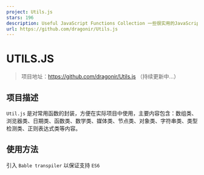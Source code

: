 ```yaml
---
project: Utils.js
stars: 196
description: Useful JavaScript Functions Collection 一些很实用的JavaScript函数封装集合
url: https://github.com/dragonir/Utils.js
---
```


UTILS.JS
========

> 项目地址：https://github.com/dragonir/Utils.js （持续更新中...）

**项目描述**
--------

`Util.js` 是对常用函数的封装，方便在实际项目中使用，主要内容包含：数组类、浏览器类、日期类、函数类、数学类、媒体类、节点类、对象类、字符串类、类型检测类、正则表达式类等内容。

**使用方法**
--------

引入 `Bable transpiler` 以保证支持 `ES6`

<script type\="javascript/text" src\="./browser.js"\></script\>

或引入压缩版

<script type\="javascript/text" src\="./browser.min.js"\></script\>

引入工具函数文件 `Utils.js`

<script type\="javascript/text" src\="./Utils.js"\></script\>

使用例子

_Example 1_: 通过调用 `isArray()` 方法来判断数值是否为数组

var arr \= \[\];
var obj \= {};
console.log(Util.isArray(arr));                   // true
console.log(Util.isArray(obj));                   // false

_Example 2_: 通过调用 `extendHex()` 方法将3位色值转换为6位色值

console.log(Util.extendHex("#03f"));              // #0033ff
console.log(Util.extendHex("05a"));               // #0055aa
console.log(Util.extendHex("#03c03c"));           // #03c03c

**项目目录**
--------

文件名

描述

Util.js

工具函数主文件

Util.min.js

工具函数压缩版

RegExp.js

正则表达式封装

RegExp.min.js

正则表达式封装压缩版

browser.js

ES6向后兼容

browser.min.js

ES6向后兼容

string-utils.js

字符串工具函数（待整合）

00\. 常用正则表达式示例-RegExp.html

正则表达式测试演示

01\. 常用工具函数示例-Util-数组类.html

数组类测试演示

02\. 常用工具函数示例-Util-浏览器类.html

浏览器类测试演示

03\. 常用工具函数示例-Util-日期类.html

日期类测试演示

04\. 常用工具函数示例-Util-函数类.html

函数类测试演示

05\. 常用工具函数示例-Util-数学类.html

数学类测试演示

06\. 常用工具函数示例-Util-媒体类.html

媒体类测试演示

07\. 常用工具函数示例-Util-节点类.html

设为首页

08\. 常用工具函数示例-Util-对象类.html

对象类测试演示

09\. 常用工具函数示例-Util-字符串.html

字符串测试演示

10\. 常用工具函数示例-Util-其他实用函数.html

其他实用函数测试演示

11\. 常用工具函数示例-Util-类型检测.html

类型检测

README.MD

项目描述文件

logo.png

项目图标

**参考资料**
--------

感谢原作者分享了大量有用的Javascript片段,我在其基础上将其封装为一个文件方便使用。

> 源项目：https://github.com/Chalarangelo/30-seconds-of-code

**内容目录**
--------

> 以下是项目具体内容以及详细注释，可通过查询找到自己需要的函数。

<a name\="table-of-contents" id\="table-of-contents"\></a\>

### **数组类**

-   `arrayMax`
-   `arrayMin`
-   `chunk`
-   `compact`
-   `countOccurrences`
-   `deepFlatten`
-   `difference`
-   `distinctValuesOfArray`
-   `dropElements`
-   `everyNth`
-   `filterNonUnique`
-   `flatten`
-   `flattenDepth`
-   `groupBy`
-   `head`
-   `initial`
-   `initializeArrayWithRange`
-   `initializeArrayWithValues`
-   `intersection`
-   `last`
-   `mapObject`
-   `nthElement`
-   `pick`
-   `pull`
-   `remove`
-   `sample`
-   `shuffle`
-   `similarity`
-   `symmetricDifference`
-   `tail`
-   `take`
-   `takeRight`
-   `union`
-   `without`
-   `zip`

### 浏览器

-   `bottomVisible`
-   `currentURL`
-   `elementIsVisibleInViewport`
-   `getScrollPosition`
-   `getURLParameters`
-   `redirect`
-   `scrollToTop`

### 时间

-   `getDaysDiffBetweenDates`
-   `JSONToDate`
-   `toEnglishDate`

### 函数

-   `chainAsync`
-   `compose`
-   `curry`
-   `functionName`
-   `pipe`
-   `promisify`
-   `runPromisesInSeries`
-   `sleep`

### 数学

-   `arrayAverage`
-   `arraySum`
-   `collatz`
-   `digitize`
-   `distance`
-   `factorial`
-   `fibonacci`
-   `gcd`
-   `hammingDistance`
-   `isDivisible`
-   `isEven`
-   `lcm`
-   `median`
-   `palindrome`
-   `percentile`
-   `powerset`
-   `randomIntegerInRange`
-   `randomNumberInRange`
-   `round`
-   `standardDeviation`

### 媒体

-   `speechSynthesis`

### 节点

-   `JSONToFile`
-   `readFileLines`

### 对象

-   `cleanObj`
-   `objectFromPairs`
-   `objectToPairs`
-   `shallowClone`
-   `truthCheckCollection`

### 字符串

-   `anagrams`
-   `capitalize`
-   `capitalizeEveryWord`
-   `escapeRegExp`
-   `fromCamelCase`
-   `reverseString`
-   `sortCharactersInString`
-   `toCamelCase`
-   `truncateString`

### 工具

-   `coalesce`
-   `coalesceFactory`
-   `extendHex`
-   `getType`
-   `hexToRGB`
-   `isArray`
-   `isBoolean`
-   `isFunction`
-   `isNumber`
-   `isString`
-   `isSymbol`
-   `RGBToHex`
-   `timeTaken`
-   `toOrdinalSuffix`
-   `UUIDGenerator`
-   `validateEmail`
-   `validateNumber`

数组
--

☝ 返回目录

### arrayMax

返回数组中的最大值。

将`Math.max()`与扩展运算符 (`...`) 结合使用以获取数组中的最大值。

const arrayMax \= arr \=> Math.max(...arr);
// arrayMax(\[10, 1, 5\]) -> 10

☝ 返回目录

### arrayMin

返回数组中的最小值。

将`Math.min()`与扩展运算符 (`...`) 结合使用以获取数组中的最小值。

const arrayMin \= arr \=> Math.min(...arr);
// arrayMin(\[10, 1, 5\]) -> 1

☝ 返回目录

### chunk

将数组块划分为指定大小的较小数组。

使用`Array.from()`创建新的数组, 这符合将生成的区块数。使用`Array.slice()`将新数组的每个元素映射到`size`长度的区块。如果原始数组不能均匀拆分, 则最终的块将包含剩余的元素。

const chunk \= (arr, size) \=>
Array.from({length: Math.ceil(arr.length / size)}, (v, i) \=> arr.slice(i \* size, i \* size + size));
// chunk(\[1,2,3,4,5\], 2) -> \[\[1,2\],\[3,4\],\[5\]\]

☝ 返回目录

### compact

从数组中移除 falsey 值。

使用`Array.filter()`筛选出 falsey 值 (`false`、`null`、`0`、`""`、`undefined`和`NaN`).

const compact \= (arr) \=> arr.filter(Boolean);
// compact(\[0, 1, false, 2, '', 3, 'a', 'e'\*23, NaN, 's', 34\]) -> \[ 1, 2, 3, 'a', 's', 34 \]

☝ 返回目录

### countOccurrences

计算数组中值的出现次数。

使用`Array.reduce()`在每次遇到数组中的特定值时递增计数器。

const countOccurrences \= (arr, value) \=> arr.reduce((a, v) \=> v \=== value ? a + 1 : a + 0, 0);
// countOccurrences(\[1,1,2,1,2,3\], 1) -> 3

☝ 返回目录

### deepFlatten

深拼合数组。

使用递归。使用`Array.concat()`与空数组 (`[]`) 和跨页运算符 (`...`) 来拼合数组。递归拼合作为数组的每个元素。

const deepFlatten \= arr \=> \[\].concat(...arr.map(v \=> Array.isArray(v) ? deepFlatten(v) : v));
// deepFlatten(\[1,\[2\],\[\[3\],4\],5\]) -> \[1,2,3,4,5\]

☝ 返回目录

### difference

返回两个数组之间的差异。

从`b`创建`Set`, 然后使用`Array.filter()` on 只保留`a` `b`中不包含的值.

const difference \= (a, b) \=> { const s \= new Set(b); return a.filter(x \=> !s.has(x)); };
// difference(\[1,2,3\], \[1,2,4\]) -> \[3\]

☝ 返回目录

### distinctValuesOfArray

返回数组的所有不同值。

使用 ES6 `Set`和`...rest`运算符丢弃所有重复的值。

const distinctValuesOfArray \= arr \=> \[...new Set(arr)\];
// distinctValuesOfArray(\[1,2,2,3,4,4,5\]) -> \[1,2,3,4,5\]

☝ 返回目录

### dropElements

移除数组中的元素, 直到传递的函数返回`true`。返回数组中的其余元素。 在数组中循环, 使用`Array.shift()`将数组的第一个元素除去, 直到函数的返回值为`true`。返回其余元素。

const dropElements \= (arr, func) \=> {
while (arr.length \> 0 && !func(arr\[0\])) arr.shift();
return arr;
};
// dropElements(\[1, 2, 3, 4\], n => n >= 3) -> \[3,4\]

☝ 返回目录

### everyNth

返回数组中的每个第 n 个元素。

使用`Array.filter()`创建一个包含给定数组的每个第 n 个元素的新数组。

const everyNth \= (arr, nth) \=> arr.filter((e, i) \=> i % nth \=== 0);
// everyNth(\[1,2,3,4,5,6\], 2) -> \[ 1, 3, 5 \]

☝ 返回目录

### filterNonUnique

筛选出数组中的非唯一值。

对于只包含唯一值的数组, 请使用`Array.filter()`。

const filterNonUnique \= arr \=> arr.filter(i \=> arr.indexOf(i) \=== arr.lastIndexOf(i));
// filterNonUnique(\[1,2,2,3,4,4,5\]) -> \[1,3,5\]

☝ 返回目录

### flatten

拼合数组。

使用`Array.reduce()`获取数组中的所有元素和`concat()`以拼合它们。

const flatten \= arr \=> arr.reduce((a, v) \=> a.concat(v), \[\]);
// flatten(\[1,\[2\],3,4\]) -> \[1,2,3,4\]

☝ 返回目录

### flattenDepth

将数组向上拼合到指定深度。

使用递归, 递减`depth`, 每层深度为1。使用`Array.reduce()`和`Array.concat()`来合并元素或数组。基本情况下, 对于等于`1`的`depth`停止递归。省略第二个元素,`depth`仅拼合到`1`的深度 (单个拼合)。

const flattenDepth \= (arr, depth \= 1) \=>
depth != 1 ? arr.reduce((a, v) \=> a.concat(Array.isArray(v) ? flattenDepth(v, depth \- 1) : v), \[\])
: arr.reduce((a, v) \=> a.concat(v), \[\]);
// flattenDepth(\[1,\[2\],\[\[\[3\],4\],5\]\], 2) -> \[1,2,\[3\],4,5\]

☝ 返回目录

### groupby

根据给定函数对数组元素进行分组。

使用`Array.map()`将数组的值映射到函数或属性名。使用`Array.reduce()`创建一个对象, 其中的键是从映射的结果生成的。

const groupBy \= (arr, func) \=>
arr.map(typeof func \=== 'function' ? func : val \=> val\[func\])
.reduce((acc, val, i) \=> { acc\[val\] \= (acc\[val\] || \[\]).concat(arr\[i\]); return acc; }, {});
// groupBy(\[6.1, 4.2, 6.3\], Math.floor) -> {4: \[4.2\], 6: \[6.1, 6.3\]}
// groupBy(\['one', 'two', 'three'\], 'length') -> {3: \['one', 'two'\], 5: \['three'\]}

☝ 返回目录

### head

返回列表的头。

使用`arr[0]`可返回传递的数组的第一个元素。

const head \= arr \=> arr\[0\];
// head(\[1,2,3\]) -> 1

☝ 返回目录

### initial

返回除最后一个数组之外的所有元素。

使用 "`arr.slice(0,-1)`" 返回数组的最后一个元素。

const initial \= arr \=> arr.slice(0, \-1);
// initial(\[1,2,3\]) -> \[1,2\]

☝ 返回目录

### initializeArrayWithRange

初始化包含指定范围内的数字的数组。

使用`Array(end-start)`创建所需长度的数组`Array.map()`以填充区域中所需的值。可以省略`start`以使用默认值`0`.

const initializeArrayWithRange \= (end, start \= 0) \=>
Array.from({ length: end \- start }).map((v, i) \=> i + start);
// initializeArrayWithRange(5) -> \[0,1,2,3,4\]

☝ 返回目录

### initializeArrayWithValues

初始化并填充具有指定值的数组。

使用`Array(n)`创建所需长度的数组,`fill(v)`以填充所需的值。可以省略`value`以使用默认值`0`.

const initializeArrayWithValues \= (n, value \= 0) \=> Array(n).fill(value);
// initializeArrayWithValues(5, 2) -> \[2,2,2,2,2\]

☝ 返回目录

### intersection

返回两个数组中存在的元素的列表。

从`b`创建`Set`, 然后使用`Array.filter()`on `a`只保留`b`中包含的值.

const intersection \= (a, b) \=> { const s \= new Set(b); return a.filter(x \=> s.has(x)); };
// intersection(\[1,2,3\], \[4,3,2\]) -> \[2,3\]

☝ 返回目录

### last

返回数组中的最后一个元素。

使用`arr.length - 1`可计算给定数组的最后一个元素的索引并返回它。

const last \= arr \=> arr\[arr.length \- 1\];
// last(\[1,2,3\]) -> 3

☝ 返回目录

### mapObject

使用函数将数组的值映射到对象, 其中键值对由原始值作为键和映射值组成。

使用匿名内部函数范围来声明未定义的内存空间, 使用闭包来存储返回值。使用新的`Array`可将该数组与函数的映射放在其数据集上, 而逗号运算符返回第二个步骤, 而不需要从一个上下文移动到另一个环境 (由于关闭和操作顺序)。

const mapObject \= (arr, fn) \=> 
(a \=> (a \= \[arr, arr.map(fn)\], a\[0\].reduce( (acc,val,ind) \=> (acc\[val\] \= a\[1\]\[ind\], acc), {}) )) ( );
/\*
const squareIt = arr => mapObject(arr, a => a\*a)
squareIt(\[1,2,3\]) // { 1: 1, 2: 4, 3: 9 }
\*/

☝ 返回目录

### nthElement

返回数组的第 n 个元素。

使用`Array.slice()`可获取包含第 n 个元素的数组。如果索引超出界限, 则返回`[]`。省略第二个参数`n`, 以获取数组的第一个元素。

const nthElement \= (arr, n\=0) \=> (n\>0? arr.slice(n,n+1) : arr.slice(n))\[0\];
// nthElement(\['a','b','c'\],1) -> 'b'
// nthElement(\['a','b','b'\],-3) -> 'a'

☝ 返回目录

### pick

从对象中选取对应于给定键的键值对。

使用`Array.reduce()`将筛选/选取的密钥转换回具有相应键值对的对象 (如果在 obj 中存在该键)。

const pick \= (obj, arr) \=>
arr.reduce((acc, curr) \=> (curr in obj && (acc\[curr\] \= obj\[curr\]), acc), {});
// pick({ 'a': 1, 'b': '2', 'c': 3 }, \['a', 'c'\]) -> { 'a': 1, 'c': 3 }

☝ 返回目录

### pull

对原始数组进行变异, 以筛选出指定的值。

使用`Array.filter()`和`Array.includes()`来拉出不需要的值。使用`Array.length = 0`可将传入的数组中的长度重置为零, 并将其设置为`Array.push()`, 以便仅使用所提取的值填充它。

const pull \= (arr, ...args) \=> {
let pulled \= arr.filter((v, i) \=> !args.includes(v));
arr.length \= 0; pulled.forEach(v \=> arr.push(v));
};
// let myArray = \['a', 'b', 'c', 'a', 'b', 'c'\];
// pull(myArray, 'a', 'c');
// console.log(myArray) -> \[ 'b', 'b' \]

☝ 返回目录

### remove

从数组中移除给定函数返回`false`的元素. 使用`Array.filter()`查找返回 truthy 值的数组元素和`Array.reduce()`以使用`Array.splice()`删除元素。使用三参数 (`func` `value, index, array`调用函数).

const remove \= (arr, func) \=>
Array.isArray(arr) ? arr.filter(func).reduce((acc, val) \=> {
arr.splice(arr.indexOf(val), 1); return acc.concat(val);
}, \[\])
: \[\];
// remove(\[1, 2, 3, 4\], n => n % 2 == 0) -> \[2, 4\]

☝ 返回目录

### sample

返回数组中的随机元素。

使用`Math.random()`生成一个随机数, 将它与`length`相乘, 并使用数学将其舍入到最接近的整数`Math.floor()`。此方法也适用于字符串。

const sample \= arr \=> arr\[Math.floor(Math.random() \* arr.length)\];
// sample(\[3, 7, 9, 11\]) -> 9

☝ 返回目录

### shuffle

随机数组值的顺序。

使用`Array.sort()`可在比较器中使用`Math.random()`重新排序元素。

const shuffle \= arr \=> arr.sort(() \=> Math.random() \- 0.5);
// shuffle(\[1,2,3\]) -> \[2,3,1\]

☝ 返回目录

### similarity

返回两个数组中都显示的元素的数组。

使用`filter()`可删除不属于`values`的值, 使用`includes()`确定.

const similarity \= (arr, values) \=> arr.filter(v \=> values.includes(v));
// similarity(\[1,2,3\], \[1,2,4\]) -> \[1,2\]

☝ 返回目录

### symmetricDifference

返回两个数组之间的对称差。

从每个数组创建一个`Set`, 然后对它们中的每一个都使用`Array.filter()`, 以便只保留其他值中不包含的数值。

const symmetricDifference \= (a, b) \=> {
const sA \= new Set(a), sB \= new Set(b);
return \[...a.filter(x \=> !sB.has(x)), ...b.filter(x \=> !sA.has(x))\];
}
// symmetricDifference(\[1,2,3\], \[1,2,4\]) -> \[3,4\]

☝ 返回目录

### tail

返回数组中的所有元素, 除第一个。

如果数组的`length`大于`1`, 则返回`arr.slice(1)`, 否则返回整个数组。

const tail \= arr \=> arr.length \> 1 ? arr.slice(1) : arr;
// tail(\[1,2,3\]) -> \[2,3\]
// tail(\[1\]) -> \[1\]

☝ 返回目录

### take

返回一个数组, 其中 n 个元素从开始处移除。

使用`Array.slice()`创建数组的切片, 其中包含从开始处取出的`n`元素。

const take \= (arr, n \= 1) \=> arr.slice(0, n);
// take(\[1, 2, 3\], 5) -> \[1, 2, 3\]
// take(\[1, 2, 3\], 0) -> \[\]

☝ 返回目录

### takeRight

返回一个数组, 其中 n 个元素从末尾移除。

使用`Array.slice()`创建数组的切片, 其中包含从末尾取出的`n`元素。

const takeRight \= (arr, n \= 1) \=> arr.slice(arr.length \- n, arr.length);
// takeRight(\[1, 2, 3\], 2) -> \[ 2, 3 \]
// takeRight(\[1, 2, 3\]) -> \[3\]

☝ 返回目录

### union

返回在两个数组中的任意一个中存在的每个元素。

创建一个`Set`, 其中包含`a`和`b`的所有值, 并将其转换为数组。

const union \= (a, b) \=> Array.from(new Set(\[...a, ...b\]));
// union(\[1,2,3\], \[4,3,2\]) -> \[1,2,3,4\]

☝ 返回目录

### without

筛选出数组中具有指定值之一的元素。

使用`Array.filter()`创建不包括的数组 (使用`!Array.includes()`) 所有给定值。

const without \= (arr, ...args) \=> arr.filter(v \=> !args.includes(v));
// without(\[2, 1, 2, 3\], 1, 2) -> \[3\]

☝ 返回目录

### zip

创建基于原始数组中的位置分组的元素数组。

使用`Math.max.apply()`获取参数中最长的数组。创建一个以该长度为返回值的数组, 并使用 map 函数创建一个分组元素的数组`Array.from()`如果参数数组的长度不同, 则在未找到任何值的情况下使用`undefined`。

const zip \= (...arrays) \=> {
const maxLength \= Math.max(...arrays.map(x \=> x.length));
return Array.from({length: maxLength}).map((\_, i) \=> {
return Array.from({length: arrays.length}, (\_, k) \=> arrays\[k\]\[i\]);
})
}
//zip(\['a', 'b'\], \[1, 2\], \[true, false\]); -> \[\['a', 1, true\], \['b', 2, false\]\]
//zip(\['a'\], \[1, 2\], \[true, false\]); -> \[\['a', 1, true\], \[undefined, 2, false\]\]

浏览器
---

☝ 返回目录

### bottomVisible

如果页的底部可见, 则返回`true`, 否则为`false`。

使用`scrollY`、`scrollHeight`和`clientHeight`来确定页面底部是否可见。

const bottomVisible \= () \=>
document.documentElement.clientHeight + window.scrollY \>= document.documentElement.scrollHeight || document.documentElement.clientHeight;
// bottomVisible() -> true

☝ 返回目录

### currentURL

返回当前 URL。

使用`window.location.href`获取当前 URL。

const currentURL \= () \=> window.location.href;
// currentUrl() -> 'https://google.com'

☝ 返回目录

### elementIsVisibleInViewport

如果指定的元素在视区中可见, 则返回`true`, 否则为`false`。

使用`Element.getBoundingClientRect()`和`window.inner(Width|Height)`值以确定给定元素在视区中是否可见。省略第二个参数以确定该元素是否完全可见, 或指定`true`以确定它是否部分可见。

const elementIsVisibleInViewport \= (el, partiallyVisible \= false) \=> {
const { top, left, bottom, right } \= el.getBoundingClientRect();
return partiallyVisible
? ((top \> 0 && top < innerHeight) || (bottom \> 0 && bottom < innerHeight)) &&
((left \> 0 && left < innerWidth) || (right \> 0 && right < innerWidth))
: top \>= 0 && left \>= 0 && bottom <= innerHeight && right <= innerWidth;
};
// e.g. 100x100 viewport and a 10x10px element at position {top: -1, left: 0, bottom: 9, right: 10}
// elementIsVisibleInViewport(el) -> false (not fully visible)
// elementIsVisibleInViewport(el, true) -> true (partially visible)

☝ 返回目录

### getScrollPosition

返回当前页的滚动位置。

如果已定义, 则使用`pageXOffset`和`pageYOffset`, 否则`scrollLeft`和`scrollTop`。可以省略`el`以使用`window`的默认值.

const getScrollPosition \= (el \= window) \=>
({x: (el.pageXOffset !== undefined) ? el.pageXOffset : el.scrollLeft,
y: (el.pageYOffset !== undefined) ? el.pageYOffset : el.scrollTop});
// getScrollPosition() -> {x: 0, y: 200}

☝ 返回目录

### getURLParameters

返回一个包含当前 URL 参数的对象。

使用`match()`与适当的正则表达式来获取所有键值对,`Array.reduce()`可将它们映射并合并到单个对象中。将`location.search`作为要应用于当前`url`的参数传递.

const getURLParameters \= url \=>
url.match(/(\[^?\=&\]+)(\=(\[^&\]\*))/g).reduce(
(a, v) \=> (a\[v.slice(0, v.indexOf('='))\] \= v.slice(v.indexOf('=') + 1), a), {}
);
// getURLParameters('http://url.com/page?name=Adam&surname=Smith') -> {name: 'Adam', surname: 'Smith'}

☝ 返回目录

### redirect

重定向到指定的 URL。

使用`window.location.href`或`window.location.replace()`重定向到`url`。传递第二个参数以模拟链接单击 (`true`\-默认值) 或 HTTP 重定向 (`false`).

const redirect \= (url, asLink \= true) \=>
asLink ? window.location.href \= url : window.location.replace(url);
// redirect('https://google.com')

☝ 返回目录

### scrollToTop

平滑滚动到页面顶部。

使用`document.documentElement.scrollTop`或`document.body.scrollTop`从顶部获取距离。从顶部的距离的一小部分滚动。使用`window.requestAnimationFrame()`对滚动进行动画处理。

const scrollToTop \= () \=> {
const c \= document.documentElement.scrollTop || document.body.scrollTop;
if (c \> 0) {
window.requestAnimationFrame(scrollToTop);
window.scrollTo(0, c \- c / 8);
}
};
// scrollToTop()

日期
--

☝ 返回目录

### getDaysDiffBetweenDates

返回两个日期之间的差异 (以天为值)。

计算`Date`对象之间的差异 (以天为)。

const getDaysDiffBetweenDates \= (dateInitial, dateFinal) \=> (dateFinal \- dateInitial) / (1000 \* 3600 \* 24);
// getDaysDiffBetweenDates(new Date("2017-12-13"), new Date("2017-12-22")) -> 9

☝ 返回目录

### JSONToDate

将 JSON 对象转换为日期。

使用`Date()`, 将 JSON 格式的日期转换为可读格式 (`dd/mm/yyyy`日)).

const JSONToDate \= arr \=> {
const dt \= new Date(parseInt(arr.toString().substr(6)));
return \`${ dt.getDate() }/${ dt.getMonth() + 1 }/${ dt.getFullYear() }\`
};
// JSONToDate(/Date(1489525200000)/) -> "14/3/2017"

☝ 返回目录

### toEnglishDate

将日期从美国格式转换为英文格式。

使用`Date.toISOString()`、`split('T')`和`replace()`将日期从美式格式转换为英文格式。如果传递的时间不能转换为日期, 则抛出错误。

const toEnglishDate  \= (time) \=>
{try{return new Date(time).toISOString().split('T')\[0\].replace(/\-/g, '/')}catch(e){return}};
// toEnglishDate('09/21/2010') -> '21/09/2010'

函数类
---

☝ 返回目录

### chainAsync

链异步函数。

循环遍历包含异步事件的函数数组, 当每个异步事件完成时调用`next`。

const chainAsync \= fns \=> { let curr \= 0; const next \= () \=> fns\[curr++\](next); next(); };
/\*
chainAsync(\[
  next => { console.log('0 seconds'); setTimeout(next, 1000); },
  next => { console.log('1 second');  setTimeout(next, 1000); },
  next => { console.log('2 seconds'); }
\])
\*/

☝ 返回目录

### compose

执行从右向左的函数组合。

使用`Array.reduce()`执行从右向左的函数组合。最后一个 (最右边) 的函数可以接受一个或多个参数;其余的函数必须是一元的。

const compose \= (...fns) \=> fns.reduce((f, g) \=> (...args) \=> f(g(...args)));
/\*
const add5 = x => x + 5
const multiply = (x, y) => x \* y
const multiplyAndAdd5 = compose(add5, multiply)
multiplyAndAdd5(5, 2) -> 15
\*/

☝ 返回目录

### curry

Curries a function.

使用递归。如果提供的参数 (变量) 的数量足够, 请调用传递的函数`args` `f`。否则, 返回需要其余参数的扩充函数`f`。如果你想咖喱一个函数, 接受可变数目的参数 (如`Math.min()`), 可以选择将参数的个数传递到第二个参数`arity`(可变函数).

const curry \= (fn, arity \= fn.length, ...args) \=>
arity <= args.length
? fn(...args)
: curry.bind(null, fn, arity, ...args);
// curry(Math.pow)(2)(10) -> 1024
// curry(Math.min, 3)(10)(50)(2) -> 2

☝ 返回目录

### functionName

记录函数的名称。

使用`console.debug()`和传递的方法的`name`属性将方法的名称记录到控制台的`debug`通道中。

const functionName \= fn \=> (console.debug(fn.name), fn);
// functionName(Math.max) -> max (logged in debug channel of console)

☝ 返回目录

### pipe

执行从左向右的函数组合。

使用`Array.reduce()`与扩展运算符 (`...`) 执行从左向右的函数组合。第一个 (最左边的) 函数可以接受一个或多个参数;其余的函数必须是一元的。

const pipeFunctions \= (...fns) \=> fns.reduce((f, g) \=> (...args) \=> g(f(...args)));
/\*
const add5 = x => x + 5
const multiply = (x, y) => x \* y
const multiplyAndAdd5 = pipeFunctions(multiply, add5)
multiplyAndAdd5(5, 2) -> 15
\*/

☝ 返回目录

### promisify

转换异步函数以返回一个承诺。

使用讨好返回一个返回调用原始函数的`Promise`的函数。使用`...rest`运算符传入所有参数。 _在节点 8 + 中, 可以使用 `util.promisify`_

const promisify \= func \=>
(...args) \=>
new Promise((resolve, reject) \=>
func(...args, (err, result) \=>
err ? reject(err) : resolve(result))
);
// const delay = promisify((d, cb) => setTimeout(cb, d))
// delay(2000).then(() => console.log('Hi!')) -> Promise resolves after 2s

☝ 返回目录

### runPromisesInSeries

运行一系列的承诺系列。

使用`Array.reduce()`创建一个承诺链, 每个承诺在解决时返回下一个承诺。

const runPromisesInSeries \= ps \=> ps.reduce((p, next) \=> p.then(next), Promise.resolve());
// const delay = (d) => new Promise(r => setTimeout(r, d))
// runPromisesInSeries(\[() => delay(1000), () => delay(2000)\]) -> executes each promise sequentially, taking a total of 3 seconds to complete

☝ 返回目录

### sleep

延迟异步函数的执行。

延迟执行`async`函数的一部分, 将其放入休眠状态, 返回`Promise`.

const sleep \= ms \=> new Promise(resolve \=> setTimeout(resolve, ms));
/\*
async function sleepyWork() {
  console.log('I\\'m going to sleep for 1 second.');
  await sleep(1000);
  console.log('I woke up after 1 second.');
}
\*/

数学
--

☝ 返回目录

### arrayAverage

返回数字数组的平均值。

使用`Array.reduce()`将每个值添加到累加器中, 并以`0`的值初始化, 除以数组的`length`。

const arrayAverage \= arr \=> arr.reduce((acc, val) \=> acc + val, 0) / arr.length;
// arrayAverage(\[1,2,3\]) -> 2

☝ 返回目录

### arraySum

返回一个数字数组的总和。

使用`Array.reduce()`将每个值添加到累加器中, 并以`0`值初始化.

const arraySum \= arr \=> arr.reduce((acc, val) \=> acc + val, 0);
// arraySum(\[1,2,3,4\]) -> 10

☝ 返回目录

### collatz

应用 Collatz 算法。

如果`n`是偶数, 则返回`n/2`。否则返回`3n+1`.

const collatz \= n \=> (n % 2 \== 0) ? (n / 2) : (3 \* n + 1);
// collatz(8) --> 4
// collatz(5) --> 16

☝ 返回目录

### collatz

将数字转换为数字数组。

将数字转换为字符串, 在 ES6 (`[...string]`) 中使用扩展运算符生成数组。使用`Array.map()`和`parseInt()`将每个值转换为整数。

const digitize \= n \=> \[...''+n\].map(i \=> parseInt(i));
// digitize(2334) -> \[2, 3, 3, 4\]

☝ 返回目录

### digitize

返回两点之间的距离。

使用`Math.hypot()`计算两个点之间的欧氏距离。

const distance \= (x0, y0, x1, y1) \=> Math.hypot(x1 \- x0, y1 \- y0);
// distance(1,1, 2,3) -> 2.23606797749979

☝ 返回目录

### distance

计算数字的阶乘。

使用递归。如果`n`小于或等于`1`, 则返回`1`。否则, 返回`n`的乘积和`n - 1`的阶乘。如果`n`为负数, 则引发异常。

const factorial \= n \=>
n < 0 ? (() \=> { throw new TypeError('Negative numbers are not allowed!') })()
: n <= 1 ? 1 : n \* factorial(n \- 1);
// factorial(6) -> 720

☝ 返回目录

### fibonacci

生成一个数组, 包含斐波那契数列, 直到第 n 个项。

创建一个指定长度的空数组, 初始化前两个值 (`0`和`1`)。使用`Array.reduce()`可将值添加到数组中, 方法是使用前两个值的总和, 但前两个数值除外。

const fibonacci \= n \=>
Array(n).fill(0).reduce((acc, val, i) \=> acc.concat(i \> 1 ? acc\[i \- 1\] + acc\[i \- 2\] : i), \[\]);
// fibonacci(5) -> \[0,1,1,2,3\]

☝ 返回目录

### gcd

计算两个数字之间最大的公共除数。

使用递归。基本情况是当`y`等于`0`时。在这种情况下, 返回`x`。否则, 返回`y`的 GCD 和除法的其余部分`x/y`.

const gcd \= (x, y) \=> !y ? x : gcd(y, x % y);
// gcd (8, 36) -> 4

☝ 返回目录

### hammingDistance

计算两个值之间的汉明距离。

使用 XOR 运算符 (`^`) 可查找两个数字之间的位差, 使用`toString(2)`转换为二进制字符串。使用`match(/1/g)`计算并返回字符串中`1`的数目。.

const hammingDistance \= (num1, num2) \=>
((num1 ^ num2).toString(2).match(/1/g) || '').length;
// hammingDistance(2,3) -> 1

☝ 返回目录

### isDivisible

检查第一个数值参数是否可被另一个数字变量整除。

使用模数运算符 (`%`) 检查余数是否等于`0`.

const isDivisible \= (dividend, divisor) \=> dividend % divisor \=== 0;
// isDivisible(6,3) -> true

☝ 返回目录

### iseven

如果给定的数字为偶数, 则返回`true`, 否则为`false`。

检查一个数字是奇数还是使用模数 (`%`) 运算符。如果数字为偶数, 则返回`true`, 如果数字为奇数, 则为`false`。

const isEven \= num \=> num % 2 \=== 0;
// isEven(3) -> false

☝ 返回目录

### lcm

返回两个数字中最不常见的倍数。

使用最大的公共除数 (GCD) 公式和`Math.abs()`来确定最不常见的倍数。GCD 公式使用递归。

const lcm \= (x,y) \=> {
const gcd \= (x, y) \=> !y ? x : gcd(y, x % y);
return Math.abs(x\*y)/(gcd(x,y));
};
// lcm(12,7) -> 84

☝ 返回目录

### median

返回数字数组的中间值。

找到数组的中间, 使用`Array.sort()`来对值进行排序。如果`length`为奇数, 则返回中点的数字, 否则为两个中间数的平均值。

const median \= arr \=> {
const mid \= Math.floor(arr.length / 2), nums \= arr.sort((a, b) \=> a \- b);
return arr.length % 2 !== 0 ? nums\[mid\] : (nums\[mid \- 1\] + nums\[mid\]) / 2;
};
// median(\[5,6,50,1,-5\]) -> 5
// median(\[0,10,-2,7\]) -> 3.5

☝ 返回目录

### palindrome

如果给定字符串为回文, 则返回`true`, 否则为`false`。

转换字符串`toLowerCase()`并使用`replace()`从其中删除非字母数字字符。然后,`split('')`到各个字符,`reverse()`,`join('')`, 并将其与原始的、不可逆转的字符串进行比较, 然后将其转换为`tolowerCase()`.

const palindrome \= str \=> {
const s \= str.toLowerCase().replace(/\[\\W\_\]/g,'');
return s \=== s.split('').reverse().join('');
}
// palindrome('taco cat') -> true

☝ 返回目录

### percentile

使用百分比公式计算给定数组中有多少个数小于或等于给定值。

使用`Array.reduce()`计算值的下面有多少, 有多少个数是相同的值, 并应用百分比公式。

const percentile \= (arr, val) \=>
100 \* arr.reduce((acc,v) \=> acc + (v < val ? 1 : 0) + (v \=== val ? 0.5 : 0), 0) / arr.length;
// percentile(\[1,2,3,4,5,6,7,8,9,10\], 6) -> 55

☝ 返回目录

### powerset

返回给定数组的真子集。

使用`Array.reduce()`与`Array.map()`组合, 以循环访问元素并将其合并到包含所有组合的数组中。

const powerset \= arr \=>
arr.reduce((a, v) \=> a.concat(a.map(r \=> \[v\].concat(r))), \[\[\]\]);
// powerset(\[1,2\]) -> \[\[\], \[1\], \[2\], \[2,1\]\]

☝ 返回目录

### randomIntegerInRange

返回指定范围内的随机整数。

使用`Math.random()`生成一个随机数并将其映射到所需的范围, 使用`Math.floor()`使其成为整数。

const randomIntegerInRange \= (min, max) \=> Math.floor(Math.random() \* (max \- min + 1)) + min;
// randomIntegerInRange(0, 5) -> 2

☝ 返回目录

### randomNumberInRange

返回指定范围内的随机数。

使用`Math.random()`生成随机值, 并使用乘法将其映射到所需的范围。

const randomNumberInRange \= (min, max) \=> Math.random() \* (max \- min) + min;
// randomNumberInRange(2,10) -> 6.0211363285087005

☝ 返回目录

### round

将数字四舍五入到指定的位数。

使用`Math.round()`和模板文本将数字舍入到指定的位数。省略第二个参数,`decimals`舍入为整数。

const round \= (n, decimals\=0) \=> Number(\`${Math.round(\`${n}e${decimals}\`)}e-${decimals}\`);
// round(1.005, 2) -> 1.01

☝ 返回目录

### standardDeviation

返回数字数组的标准偏差。

使用`Array.reduce()`计算值的平均值、方差和方差的总和, 值的方差, 然后确定标准偏差。可以省略第二个参数以获取样本标准偏差, 或将其设置为`true`以获取总体标准偏差。

const standardDeviation \= (arr, usePopulation \= false) \=> {
const mean \= arr.reduce((acc, val) \=> acc + val, 0) / arr.length;
return Math.sqrt(
arr.reduce((acc, val) \=> acc.concat(Math.pow(val \- mean, 2)), \[\])
.reduce((acc, val) \=> acc + val, 0) / (arr.length \- (usePopulation ? 0 : 1))
);
};
// standardDeviation(\[10,2,38,23,38,23,21\]) -> 13.284434142114991 (sample)
// standardDeviation(\[10,2,38,23,38,23,21\], true) -> 12.29899614287479 (population)

媒体
--

☝ 返回目录

### speechSynthesis

执行语音合成 (实验)。

使用`SpeechSynthesisUtterance.voice`和`window.speechSynthesis.getVoices()`将邮件转换为语音。使用`window.speechSynthesis.speak()`播放该消息。了解有关Web 语音 API 的 SpeechSynthesisUtterance 接口的详细信息.

const speechSynthesis \= message \=> {
const msg \= new SpeechSynthesisUtterance(message);
msg.voice \= window.speechSynthesis.getVoices()\[0\];
window.speechSynthesis.speak(msg);
};
// speechSynthesis('Hello, World') -> plays the message

节点
--

☝ 返回目录

### JSONToFile

将 JSON 对象写入文件。

使用`fs.writeFile()`、模板文本和`JSON.stringify()`将`json`对象写入`.json`文件。

const fs \= require('fs');
const JSONToFile \= (obj, filename) \=> fs.writeFile(\`${filename}.json\`, JSON.stringify(obj, null, 2))
// JSONToFile({test: "is passed"}, 'testJsonFile') -> writes the object to 'testJsonFile.json'

☝ 返回目录

### readFileLines

返回指定文件中的行的数组。

在`fs`节点包中使用`readFileSync`函数可以从文件创建`Buffer`。使用`toString(encoding)`函数将缓冲区转换为字符串。通过`split`ing 文件内容行从文件内容创建数组 (每个`\n`).

const fs \= require('fs');
const readFileLines \= filename \=> fs.readFileSync(filename).toString('UTF8').split('\\n');
/\*
contents of test.txt :
  line1
  line2
  line3
  \_\_\_\_\_\_\_\_\_\_\_\_\_\_\_\_\_\_\_\_\_\_\_\_\_\_\_
let arr = readFileLines('test.txt')
console.log(arr) // -> \['line1', 'line2', 'line3'\]
\*/

对象
--

☝ 返回目录

### cleanObj

移除从 JSON 对象指定的属性之外的任何特性。

使用`Object.keys()`方法可以遍历给定的 json 对象并删除在给定数组中不是`include`d 的键。另外, 如果给它一个特殊的键 (`childIndicator`), 它将在里面深入搜索, 并将函数应用于内部对象。

const cleanObj \= (obj, keysToKeep \= \[\], childIndicator) \=> {
Object.keys(obj).forEach(key \=> {
if (key \=== childIndicator) {
cleanObj(obj\[key\], keysToKeep, childIndicator);
} else if (!keysToKeep.includes(key)) {
delete obj\[key\];
}
})
}
/\*
  const testObj = {a: 1, b: 2, children: {a: 1, b: 2}}
  cleanObj(testObj, \["a"\],"children")
  console.log(testObj)// { a: 1, children : { a: 1}}
\*/

☝ 返回目录

### objectFromPairs

从给定的键值对创建对象。

使用`Array.reduce()`创建和组合键值对。

const objectFromPairs \= arr \=> arr.reduce((a, v) \=> (a\[v\[0\]\] \= v\[1\], a), {});
// objectFromPairs(\[\['a',1\],\['b',2\]\]) -> {a: 1, b: 2}

☝ 返回目录

### objectToPairs

从对象创建键值对数组的数组。

使用`Object.keys()`和`Array.map()`循环访问对象的键并生成具有键值对的数组。

const objectToPairs \= obj \=> Object.keys(obj).map(k \=> \[k, obj\[k\]\]);
// objectToPairs({a: 1, b: 2}) -> \[\['a',1\],\['b',2\]\])

☝ 返回目录

### shallowClone

创建对象的浅表克隆。

使用`Object.assign()`和一个空对象 (`{}`) 创建原始的浅克隆。

const shallowClone \= obj \=> Object.assign({}, obj);
/\*
const a = { x: true, y: 1 };
const b = shallowClone(a);
a === b -> false
\*/

☝ 返回目录

### truthCheckCollection

检查谓词 (第二个参数) 是否 truthy 集合的所有元素 (第一个参数)。

使用`Array.every()`检查每个传递的对象是否具有指定的属性, 以及是否返回 truthy 值。

truthCheckCollection \= (collection, pre) \=> (collection.every(obj \=> obj\[pre\]));
// truthCheckCollection(\[{"user": "Tinky-Winky", "sex": "male"}, {"user": "Dipsy", "sex": "male"}\], "sex") -> true

字符串
---

☝ 返回目录

### anagrams

生成字符串的所有字谜 (包含重复项)。

使用递归。对于给定字符串中的每个字母, 为其其余字母创建所有部分字谜。使用`Array.map()`将字母与每个部分变位词组合在一起, 然后将`Array.reduce()`组合在一个数组中的所有字谜。基本情况为字符串`length`等于`2`或`1`.

const anagrams \= str \=> {
if (str.length <= 2) return str.length \=== 2 ? \[str, str\[1\] + str\[0\]\] : \[str\];
return str.split('').reduce((acc, letter, i) \=>
acc.concat(anagrams(str.slice(0, i) + str.slice(i + 1)).map(val \=> letter + val)), \[\]);
};
// anagrams('abc') -> \['abc','acb','bac','bca','cab','cba'\]

☝ 返回目录

### Capitalize

将字符串的第一个字母大写。

使用 destructuring 和`toUpperCase()`可将第一个字母、`...rest`用于获取第一个字母之后的字符数组, 然后是`Array.join('')`以使其成为字符串。省略`lowerRest`参数以保持字符串的其余部分不变, 或将其设置为`true`以转换为小写。

const capitalize \= (\[first,...rest\], lowerRest \= false) \=>
first.toUpperCase() + (lowerRest ? rest.join('').toLowerCase() : rest.join(''));
// capitalize('myName') -> 'MyName'
// capitalize('myName', true) -> 'Myname'

☝ 返回目录

### capitalizeEveryWord

将字符串中每个单词的首字母大写。

使用`replace()`匹配每个单词和`toUpperCase()`的第一个字符以将其大写。

const capitalizeEveryWord \= str \=> str.replace(/\\b\[a\-z\]/g, char \=> char.toUpperCase());
// capitalizeEveryWord('hello world!') -> 'Hello World!'

☝ 返回目录

### escapeRegExp

转义要在正则表达式中使用的字符串。

使用`replace()`可转义特殊字符。

const escapeRegExp \= str \=> str.replace(/\[.\*+?^${}()|\[\\\]\\\\\]/g, '\\\\$&');
// escapeRegExp('(test)') -> \\\\(test\\\\)

☝ 返回目录

### fromCamelCase

从匹配转换字符串。

使用`replace()`可删除下划线、连字符和空格, 并将单词转换为匹配。省略第二个参数以使用默认分隔符`_`.

const fromCamelCase \= (str, separator \= '\_') \=>
str.replace(/(\[a\-z\\d\])(\[A\-Z\])/g, '$1' + separator + '$2')
.replace(/(\[A\-Z\]+)(\[A\-Z\]\[a\-z\\d\]+)/g, '$1' + separator + '$2').toLowerCase();
// fromCamelCase('someDatabaseFieldName', ' ') -> 'some database field name'
// fromCamelCase('someLabelThatNeedsToBeCamelized', '-') -> 'some-label-that-needs-to-be-camelized'
// fromCamelCase('someJavascriptProperty', '\_') -> 'some\_javascript\_property'

☝ 返回目录

### reverseString

反转字符串。

使用数组 destructuring 和`Array.reverse()`可反转字符串中字符的顺序。使用`join('')`组合字符以获取字符串.

const reverseString \= str \=> \[...str\].reverse().join('');
// reverseString('foobar') -> 'raboof'

☝ 返回目录

### sortCharactersInString

按字母顺序对字符串中的字符进行排序。

使用`split('')`、`Array.sort()`利用`localeCompare()`重新组合使用`join('')`.

const sortCharactersInString \= str \=>
str.split('').sort((a, b) \=> a.localeCompare(b)).join('');
// sortCharactersInString('cabbage') -> 'aabbceg'

☝ 返回目录

### toCamelCase

将字符串转换为匹配。

使用`replace()`可删除下划线、连字符和空格, 并将单词转换为匹配。

const toCamelCase \= str \=>
str.replace(/^(\[A\-Z\])|\[\\s\-\_\]+(\\w)/g, (match, p1, p2, offset) \=>  p2 ? p2.toUpperCase() : p1.toLowerCase());
// toCamelCase("some\_database\_field\_name") -> 'someDatabaseFieldName'
// toCamelCase("Some label that needs to be camelized") -> 'someLabelThatNeedsToBeCamelized'
// toCamelCase("some-javascript-property") -> 'someJavascriptProperty'
// toCamelCase("some-mixed\_string with spaces\_underscores-and-hyphens") -> 'someMixedStringWithSpacesUnderscoresAndHyphens'

☝ 返回目录

### truncateString

将字符串截断为指定长度。

确定字符串的`length`是否大于`num`。将截断的字符串返回到所需的长度, 并将`...`追加到末尾或原始字符串。

const truncateString \= (str, num) \=>
str.length \> num ? str.slice(0, num \> 3 ? num \- 3 : num) + '...' : str;
// truncateString('boomerang', 7) -> 'boom...'

实用
--

☝ 返回目录

### coalesce

返回第一个非空/未定义参数。

使用`Array.find()`返回第一个非`null`/`undefined`的参数。

const coalesce \= (...args) \=> args.find(\_ \=> !\[undefined, null\].includes(\_))
// coalesce(null,undefined,"",NaN, "Waldo") -> ""

☝ 返回目录

### coalesceFactory

返回自定义的联合函数, 返回从提供的参数验证函数返回`true`的第一个参数。

使用`Array.find()`返回从提供的参数验证函数返回`true`的第一个参数。

const coalesceFactory \= valid \=> (...args) \=> args.find(valid);
// const customCoalesce = coalesceFactory(\_ => !\[null, undefined, "", NaN\].includes(\_))
// customCoalesce(undefined, null, NaN, "", "Waldo") //-> "Waldo"

☝ 返回目录

### extendHex

将3位色码扩展为6位色码。

使用`Array.map()`、`split()`和`Array.join()`来加入映射数组, 将3位的 RGB notated 十六进制 color-code 转换为6位数字形式。`Array.slice()`用于从字符串启动中删除`#`, 因为它添加了一次。

const extendHex \= shortHex \=>
'#' + shortHex.slice(shortHex.startsWith('#') ? 1 : 0).split('').map(x \=> x+x).join('')
// extendHex('#03f') -> '#0033ff'
// extendHex('05a') -> '#0055aa'

☝ 返回目录

### gettype

返回值的本机类型。

如果值未定义或为 null, 则返回小写的构造函数名称、"未定义" 或 "null"

const getType \= v \=>
v \=== undefined ? 'undefined' : v \=== null ? 'null' : v.constructor.name.toLowerCase();
// getType(new Set(\[1,2,3\])) -> "set"

☝ 返回目录

### hexToRGB

将 colorcode 转换为`rgb()`字符串。

使用按位右运算符和掩码位与`&`(and) 运算符将十六进制颜色代码 (前缀为`#`) 转换为具有 RGB 值的字符串。如果它是一个3位数的 colorcode, 那么用 extendHex () 函数 (ref.`extendHex`代码段) 扩展的6位 colorcode 进行相同的处理

const hexToRgb \= hex \=> {
const extendHex \= shortHex \=>
'#' + shortHex.slice(shortHex.startsWith('#') ? 1 : 0).split('').map(x \=> x+x).join('');
const extendedHex \= hex.slice(hex.startsWith('#') ? 1 : 0).length \=== 3 ? extendHex(hex) : hex;
return \`rgb(${parseInt(extendedHex.slice(1), 16) \>> 16}, ${(parseInt(extendedHex.slice(1), 16) & 0x00ff00) \>> 8}, ${parseInt(extendedHex.slice(1), 16) & 0x0000ff})\`;
}
// hexToRgb('#27ae60') -> 'rgb(39, 174, 96)'
// hexToRgb('#acd') -> 'rgb(170, 204, 221)'

☝ 返回目录

### isArray

检查给定参数是否为数组。

使用`Array.isArray()`检查某个值是否属于数组。

const isArray \= val \=> !!val && Array.isArray(val);
// isArray(null) -> false
// isArray(\[1\]) -> true

☝ 返回目录

### isBoolean

检查给定的参数是否为本机布尔元素。

使用`typeof`检查某个值是否被归类为布尔基元。

const isBoolean \= val \=> typeof val \=== 'boolean';
// isBoolean(null) -> false
// isBoolean(false) -> true

☝ 返回目录

### isFunction

检查给定参数是否为函数。

使用`typeof`检查某个值是否被归类为函数基元。

const isFunction \= val \=> val && typeof val \=== 'function';
// isFunction('x') -> false
// isFunction(x => x) -> true

☝ 返回目录

### isNumber

检查给定参数是否为数字。

使用`typeof`检查某个值是否归类为数字基元。

const isNumber \= val \=> typeof val \=== 'number';
// isNumber('1') -> false
// isNumber(1) -> true

☝ 返回目录

### isString

检查给定参数是否为字符串。

使用`typeof`检查某个值是否属于字符串基元。

const isString \= val \=> typeof val \=== 'string';
// isString(10) -> false
// isString('10') -> true

☝ 返回目录

### isSymbol

检查给定参数是否为符号。

使用`typeof`检查某个值是否被归类为符号基元。

const isSymbol \= val \=> typeof val \=== 'symbol';
// isSymbol('x') -> false
// isSymbol(Symbol('x')) -> true

☝ 返回目录

### RGBToHex

将 RGB 组件的值转换为 colorcode。

使用按位左移位运算符 (`<<`) 和`toString(16)`将给定的 RGB 参数转换为十六进制字符串, 然后`padStart(6,'0')`以获取6位十六进制值。

const RGBToHex \= (r, g, b) \=> ((r << 16) + (g << 8) + b).toString(16).padStart(6, '0');
// RGBToHex(255, 165, 1) -> 'ffa501'

☝ 返回目录

### timeTaken

测量执行函数所用的时间。

使用`console.time()`和`console.timeEnd()`来测量开始和结束时间之间的差异, 以确定回调执行所用的时间。

const timeTaken \= callback \=> {
console.time('timeTaken');  const r \= callback();
console.timeEnd('timeTaken');  return r;
};
// timeTaken(() => Math.pow(2, 10)) -> 1024
// (logged): timeTaken: 0.02099609375ms

☝ 返回目录

### toOrdinalSuffix

将序号后缀添加到数字。

使用模数运算符 (`%`) 查找单个和十位数字的值。查找匹配的序号模式数字。如果在青少年模式中发现数字, 请使用青少年序号。

const toOrdinalSuffix \= num \=> {
const int \= parseInt(num), digits \= \[(int % 10), (int % 100)\],
ordinals \= \['st', 'nd', 'rd', 'th'\], oPattern \= \[1, 2, 3, 4\],
tPattern \= \[11, 12, 13, 14, 15, 16, 17, 18, 19\];
return oPattern.includes(digits\[0\]) && !tPattern.includes(digits\[1\]) ? int + ordinals\[digits\[0\] \- 1\] : int + ordinals\[3\];
};
// toOrdinalSuffix("123") -> "123rd"

☝ 返回目录

### UUIDGenerator

生成 UUID。

使用`crypto`API 生成 UUID, 符合RFC4122版本4。

const UUIDGenerator \= () \=>
(\[1e7\] + \-1e3 + \-4e3 + \-8e3 + \-1e11).replace(/\[018\]/g, c \=>
(c ^ crypto.getRandomValues(new Uint8Array(1))\[0\] & 15 \>> c / 4).toString(16)
);
// UUIDGenerator() -> '7982fcfe-5721-4632-bede-6000885be57d'

☝ 返回目录

### validateEmail

如果给定的字符串是有效的电子邮件, 则返回`true`, 否则为`false`。

使用正则表达式检查电子邮件是否有效。如果电子邮件有效, 则返回 true, 如果没有, 则返回`false`。

const validateEmail \= str \=>
  /^((\[^<\>()\\\[\\\]\\\\.,;:\\s@"\]+(\\.\[^<\>()\\\[\\\]\\\\.,;:\\s@"\]+)\*)|(".+"))@((\\\[\[0\-9\]{1,3}\\.\[0\-9\]{1,3}\\.\[0\-9\]{1,3}\\.\[0\-9\]{1,3}\\\])|((\[a\-zA\-Z\\-0\-9\]+\\.)+\[a\-zA\-Z\]{2,}))$/.test(str);
// validateEmail(mymail@gmail.com) -> true

☝ 返回目录

### validateNumber

如果给定值为数字, 则返回`true`, 否则为`false`。

将`!isNaN`与`parseFloat()`结合使用, 以检查参数是否为数字。使用`isFinite()`检查数字是否是有限的。使用`Number()`检查强制是否保持。

const validateNumber \= n \=> !isNaN(parseFloat(n)) && isFinite(n) && Number(n) \== n;
// validateNumber('10') -> true

云摆摊
---
